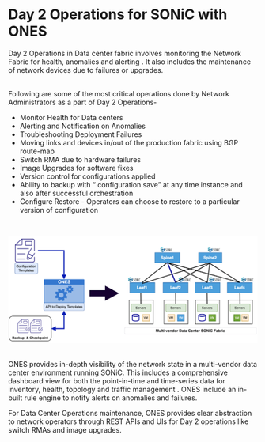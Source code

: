# <b> Day 2 Operations for SONiC with ONES</b>
Day 2 Operations in Data center fabric involves monitoring the Network Fabric for health, anomalies and alerting . It also includes the maintenance of network devices due to failures or upgrades. 

<br />
Following  are some of the most critical operations done by Network Administrators  as  a part of  Day 2 Operations-

- Monitor Health for Data centers
- Alerting and Notification on Anomalies
- Troubleshooting Deployment Failures 
- Moving links and devices  in/out of the production fabric using BGP route-map
- Switch RMA due to hardware failures
- Image Upgrades for software fixes
- Version control for configurations applied 
- Ability to backup with “ configuration save” at any time instance and also after successful orchestration 
- Configure Restore - Operators can choose to restore to a particular version of configuration

<br />

![img](../img/day2New.png)

<br />
ONES provides in-depth visibility of the network state in a multi-vendor data center environment  running SONiC. This includes a comprehensive  dashboard view for  both the point-in-time and time-series data for inventory, health, topology and traffic management . ONES include an in-built rule engine to notify alerts on anomalies and failures. 

For Data Center Operations maintenance, ONES provides clear abstraction to network operators through REST APIs and UIs for Day 2 operations like switch RMAs and image upgrades. 

